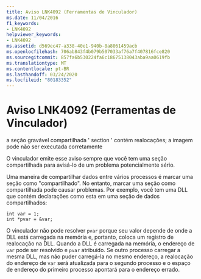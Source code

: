 ```yaml
---
title: Aviso LNK4092 (Ferramentas de Vinculador)
ms.date: 11/04/2016
f1_keywords:
- LNK4092
helpviewer_keywords:
- LNK4092
ms.assetid: d569ec47-a338-40e1-940b-8a8061459acb
ms.openlocfilehash: 706ab843f4b079b507033af76a7f407816fce820
ms.sourcegitcommit: 857fa6b530224fa6c18675138043aba9aa0619fb
ms.translationtype: MT
ms.contentlocale: pt-BR
ms.lasthandoff: 03/24/2020
ms.locfileid: "80183352"
---
```

# <a name="linker-tools-warning-lnk4092"></a>Aviso LNK4092 (Ferramentas de Vinculador)

a seção gravável compartilhada ' section ' contém realocações; a imagem pode não ser executada corretamente

O vinculador emite esse aviso sempre que você tem uma seção compartilhada para avisá-lo de um problema potencialmente sério.

Uma maneira de compartilhar dados entre vários processos é marcar uma seção como "compartilhado". No entanto, marcar uma seção como compartilhada pode causar problemas. Por exemplo, você tem uma DLL que contém declarações como esta em uma seção de dados compartilhados:

```
int var = 1;
int *pvar = &var;
```

O vinculador não pode resolver `pvar` porque seu valor depende de onde a DLL está carregada na memória e, portanto, coloca um registro de realocação na DLL. Quando a DLL é carregada na memória, o endereço de `var` pode ser resolvido e `pvar` atribuído. Se outro processo carregar a mesma DLL, mas não puder carregá-la no mesmo endereço, a realocação do endereço de `var` será atualizada para o segundo processo e o espaço de endereço do primeiro processo apontará para o endereço errado.
